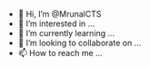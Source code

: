 - 👋 Hi, I’m @MrunalCTS
- 👀 I’m interested in ...
- 🌱 I’m currently learning ...
- 💞️ I’m looking to collaborate on ...
- 📫 How to reach me ...

<!---
MrunalCTS/MrunalCTS is a ✨ special ✨ repository because its `README.md` (this file) appears on your GitHub profile.
You can click the Preview link to take a look at your changes.
--->

